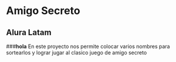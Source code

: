 <h1>Amigo Secreto</h1>
<h2>Alura Latam</h2>

###**hola**
En este proyecto nos permite colocar varios nombres para sortearlos y lograr jugar al clasico juego de amigo secreto
